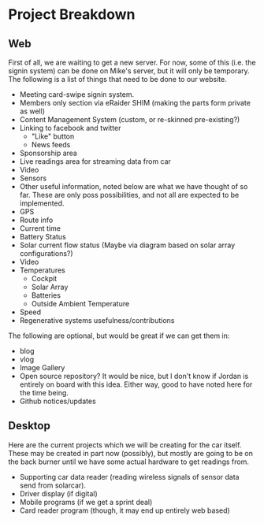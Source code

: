 Project Breakdown
===

Web
---

First of all, we are waiting to get a new server.  For now, some of this (i.e. the signin system) can be done on Mike's server, but it will only be temporary.  The following is a list of things that need to be done to our website.

 * Meeting card-swipe signin system.
 * Members only section via eRaider SHIM (making the parts form private as well)
 * Content Management System (custom, or re-skinned pre-existing?)
 * Linking to facebook and twitter
   * "Like" button
   * News feeds
 * Sponsorship area
 * Live readings area for streaming data from car
  * Video
  * Sensors
  * Other useful information, noted below are what we have thought of so far.  These are only poss possibilities, and not all are expected to be implemented.
   * GPS
   * Route info
   * Current time
   * Battery Status
   * Solar current flow status (Maybe via diagram based on solar array configurations?)
   * Video
   * Temperatures
     * Cockpit
     * Solar Array
     * Batteries
     * Outside Ambient Temperature
   * Speed
   * Regenerative systems usefulness/contributions

The following are optional, but would be great if we can get them in:

 * blog
 * vlog
 * Image Gallery
 * Open source repository?  It would be nice, but I don't know if Jordan is entirely on board with this idea.  Either way, good to have noted here for the time being.
 * Github notices/updates

Desktop
-------

Here are the current projects which we will be creating for the car itself.  These may be created in part now (possibly), but mostly are going to be on the back burner until we have some actual hardware to get readings from.

 * Supporting car data reader (reading wireless signals of sensor data send from solarcar).
 * Driver display (if digital)
 * Mobile programs (if we get a sprint deal)
 * Card reader program (though, it may end up entirely web based)
